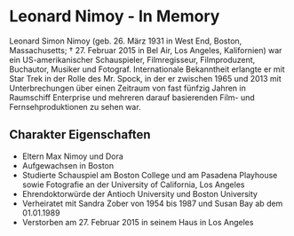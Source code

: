 # Leonard Nimoy - In Memory

Leonard Simon Nimoy (geb. 26. März 1931 in West End, Boston, Massachusetts; † 27. Februar 2015 in Bel Air, Los Angeles, Kalifornien) war ein US-amerikanischer Schauspieler, Filmregisseur, Filmproduzent, Buchautor, Musiker und Fotograf. Internationale Bekanntheit erlangte er mit Star Trek in der Rolle des Mr. Spock, in der er zwischen 1965 und 2013 mit Unterbrechungen über einen Zeitraum von fast fünfzig Jahren in Raumschiff Enterprise und mehreren darauf basierenden Film- und Fernsehproduktionen zu sehen war.

## Charakter Eigenschaften

* Eltern Max Nimoy und Dora 
* Aufgewachsen in Boston
* Studierte Schauspiel am Boston College und am Pasadena Playhouse sowie Fotografie an der University of California, Los Angeles
* Ehrendoktorwürde der Antioch University und Boston University
* Verheiratet mit Sandra Zober von 1954 bis 1987 und Susan Bay ab dem 01.01.1989
* Verstorben am 27. Februar 2015 in seinem Haus in Los Angeles

